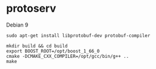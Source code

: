 # protoserv

Debian 9
```
sudo apt-get install libprotobuf-dev protobuf-compiler

mkdir build && cd build
export BOOST_ROOT=/opt/boost_1_66_0
cmake -DCMAKE_CXX_COMPILER=/opt/gcc/bin/g++ ..
make
```
